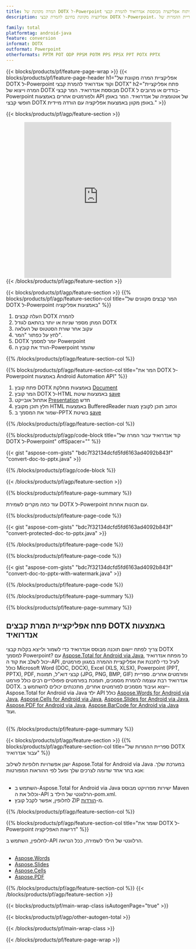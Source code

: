 ```yaml
---
title: המרה מקוונת של DOTX ל-Powerpoint או פיתוח אפליקציה מבוססת אנדרואיד להמרת קבצי DOTX
description: אפליקציה מקוונת בחינם להמרת קבצי DOTX ל-Powerpoint. קוד ספריית ההמרות של Android עבור מסמכי DOTX.  

family: total
platformtag: android-java
feature: conversion
informat: DOTX
outformat: Powerpoint
otherformats: PPTM POT ODP PPSM POTM PPS PPSX PPT POTX PPTX
---
```

{{< blocks/products/pf/feature-page-wrap >}}
{{< blocks/products/pf/feature-page-header h1="אפליקציית המרה מקוונת של DOTX ל-Powerpoint וקוד אנדרואיד להמרת קבצי DOTX" h2="פתח אפליקציית המרה וייצוא של DOTX מבוססת אנדרואיד.  המר קבצי DOTX בודדים או מרובים ל-Powerpoint ולפורמטים אחרים באמצעות API של אוטומציה של אנדרואיד. המר באופן חופשי קבצי DOTX באופן מקוון באמצעות אפליקציה עם הורדה מיידית." >}}


{{< blocks/products/pf/agp/feature-section >}}

<div class="container-fluid agp-content bg-white aboutfile box-1 vh100 section nopbtm">
<div class=container>
<div class=row>
<div class="demobox tc col-md-12 padding-0" align="center">

<iframe title="אפליקציית המרות מקוונת בחינם מ-DOTX ל-Powerpoint" style="border: none; height: 426px;" scrolling="no" src="https://widgets.aspose.cloud/total-conversion/?to=pptx&from=dotx" id="child-iframe" width="80%"></iframe>

</div></div>
</div></div>
{{< /blocks/products/pf/agp/feature-section >}}


{{< blocks/products/pf/agp/feature-section >}}
{{% blocks/products/pf/agp/feature-section-col title="המר קבצים מקוונים של DOTX ל-Powerpoint באמצעות אפליקציה" %}}

1. העלה קבצים DOTX להמרה
1. המתן מספר שניות או יותר בהתאם לגודל DOTX
1. עקוב אחר שורת הסטטוס של העלאה
1. לחץ על כפתור "המר".
1. DOTX יומר למסמך Powerpoint
1. הורד את קובץ ה-Powerpoint שהומר

{{% /blocks/products/pf/agp/feature-section-col %}}

{{% blocks/products/pf/agp/feature-section-col title="המר את DOTX ל-Powerpoint באמצעות Android Automation API" %}}


1. פתח קובץ DOTX באמצעות מחלקת [Document](https://reference.aspose.com/words/java/com.aspose.words/Document)
2. המר קובץ DOTX ל-HTML באמצעות שיטת [save](https://reference.aspose.com/words/java/com.aspose.words/Document#save(java.lang.String,com.aspose.words.SaveOptions))
3. אתחול אובייקט [Presentation](https://reference.aspose.com/slides/java/com.aspose.slides/Presentation) חדש
5. חלץ תוכן מקובץ HTML באמצעות BufferedReader וכתוב תוכן לקובץ מצגת
6. שמור את המסמך ב-PPTX בשיטת [save](https://reference.aspose.com/slides/java/com.aspose.slides/Presentation#save-java.io.OutputStream-int-)



{{% /blocks/products/pf/agp/feature-section-col %}}

{{% blocks/products/pf/agp/code-block title="קוד אנדרואיד עבור המרה של DOTX ל-Powerpoint" offSpacer="" %}}

{{< gist "aspose-com-gists" "bdc7f32134dcfd5fd6163ad4092b843f" "convert-doc-to-pptx.java" >}}

{{% /blocks/products/pf/agp/code-block %}}

{{< /blocks/products/pf/agp/feature-section >}}

{{% blocks/products/pf/feature-page-summary %}}

עוד כמה מקרים לשמירת DOTX ל-Powerpoint עם תכונות אחרות.

{{% blocks/products/pf/feature-page-code %}}
{{< gist "aspose-com-gists" "bdc7f32134dcfd5fd6163ad4092b843f" "convert-protected-doc-to-pptx.java" >}}
{{% /blocks/products/pf/feature-page-code  %}}
{{% blocks/products/pf/feature-page-code %}}
{{< gist "aspose-com-gists" "bdc7f32134dcfd5fd6163ad4092b843f" "convert-doc-to-pptx-with-watermark.java" >}}
{{% /blocks/products/pf/feature-page-code  %}}


{{% /blocks/products/pf/feature-page-summary %}}

{{% blocks/products/pf/feature-page-summary %}}

<h2>פתח אפליקציית המרת קבצים DOTX באמצעות אנדרואיד</h2>

צריך לפתח יישום תוכנה מבוסס אנדרואיד כדי לשמור ולייצא בקלות קבצי DOTX למסמך Powerpoint?  עם [Aspose.Total for Android via Java](https://products.aspose.com/total/he/android-java/), כל מפתח אנדרואיד יכול לשלב את קוד ה-API לעיל כדי לתכנת את אפליקציית ההמרה במגוון פורמטים, כולל Microsoft Word (DOC, DOCX), Excel (XLS, XLSX), Powerpoint (PPT, PPTX), PDF, קבצי דוא"ל, תמונות (JPG, PNG, BMP, GIF) ופורמטים אחרים.  ספריית אנדרואיד רבת עוצמה להמרת מסמכים, תומכת בפורמטים פופולריים רבים כולל פורמט DOTX.  ייצוא ועיבוד מסמכים לפורמטים אחרים, מתכנתים יכולים להשתמש ב-Aspose.Total for Android via Java ילד API כולל [Aspose.Words for Android via Java](https://products.aspose.com/words/he/android-java/), [Aspose.Cells for Android via Java](https://products.aspose.com/cells/he/android-java/), [Aspose.Slides for Android via Java](https://products.aspose.com/slides/he/android-java/), [Aspose.PDF for Android via Java](https://products.aspose.com/pdf/he/android-java/), [Aspose.BarCode for Android via Java](https://products.aspose.com/barcode/he/android-java/) ועוד.<br /><br />

{{% /blocks/products/pf/feature-page-summary %}}

{{< blocks/products/pf/agp/feature-section >}}
{{% blocks/products/pf/agp/feature-section-col title="ספריית ההמרות של DOTX עבור אנדרואיד" %}}

ישנן אפשרויות חלופיות לשילוב Aspose.Total for Android via Java במערכת שלך.  אנא בחר אחד שדומה לצרכים שלך ופעל לפי ההוראות המפורטות:<br /><br />

- השתמש ב-Aspose.Total for Android via Java ישירות מפרויקט מבוסס Maven וכלול את ה-API הרלוונטי של הילד ב-pom.xml.
- לחלופין, אפשר לקבל קובץ ZIP מ-[הורדות](https://releases.aspose.com/total/android-java).

{{% /blocks/products/pf/agp/feature-section-col %}}

{{% blocks/products/pf/agp/feature-section-col title="שומר את DOTX ל-Powerpoint דרישות האפליקציה" %}}

לחלופין, השתמש ב-API הרלוונטי של הילד לשמירה, ככל הנראה. <br /><br />

- [Aspose.Words](https://products.aspose.com/words/android-java/)
- [Aspose.Slides](https://products.aspose.com/slides/android-java/)
- [Aspose.Cells](https://products.aspose.com/cells/android-java/)
- [Aspose.PDF](https://products.aspose.com/pdf/android-java/)

{{% /blocks/products/pf/agp/feature-section-col %}}
{{< /blocks/products/pf/agp/feature-section >}}

{{< blocks/products/pf/main-wrap-class isAutogenPage="true" >}}

{{< blocks/products/pf/agp/other-autogen-total >}}

{{< /blocks/products/pf/main-wrap-class >}}

{{< /blocks/products/pf/feature-page-wrap >}}